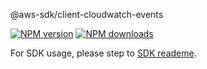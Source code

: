 @aws-sdk/client-cloudwatch-events

[![NPM version](https://img.shields.io/npm/v/@aws-sdk/client-cloudwatch-events/beta.svg)](https://www.npmjs.com/package/@aws-sdk/client-cloudwatch-events)
[![NPM downloads](https://img.shields.io/npm/dm/@aws-sdk/client-cloudwatch-events.svg)](https://www.npmjs.com/package/@aws-sdk/client-cloudwatch-events)

For SDK usage, please step to [SDK reademe](https://github.com/aws/aws-sdk-js-v3).

